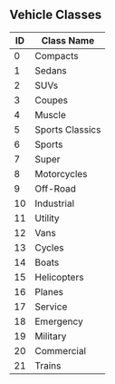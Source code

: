 ## Vehicle Classes

| ID   | Class Name      |
| ---- | --------------- |
| 0    | Compacts        |
| 1    | Sedans          |
| 2    | SUVs            |
| 3    | Coupes          |
| 4    | Muscle          |
| 5    | Sports Classics |
| 6    | Sports          |
| 7    | Super           |
| 8    | Motorcycles     |
| 9    | Off-Road        |
| 10   | Industrial      |
| 11   | Utility         |
| 12   | Vans            |
| 13   | Cycles          |
| 14   | Boats           |
| 15   | Helicopters     |
| 16   | Planes          |
| 17   | Service         |
| 18   | Emergency       |
| 19   | Military        |
| 20   | Commercial      |
| 21   | Trains          |
